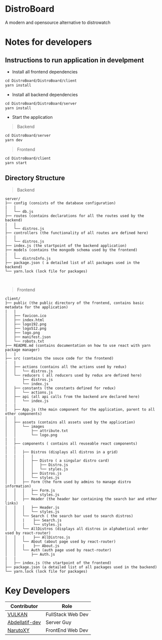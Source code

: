 # DistroBoard
A modern and opensource alternative to distrowatch


# Notes for developers

## Instructions to run application in develpment

* Install all frontend dependencies 

```html
cd DistroBoard/DistroBoard/client
yarn install
```

* Install all backend dependencies 

```html
cd DistroBoard/DistroBoard/server
yarn install
```


* Start the application

> Backend

```html
cd DistroBoard/server
yarn dev
```

> Frontend

```html
cd DistroBoard/client
yarn start
```

## Directory Structure

> Backend

```
server/
├── config (consists of the database configuration)
|   |
│   └── db.js 
├── routes (contains declarations for all the routes used by the backend)
|   |
│   └── distros.js
├── controllers (the functionality of all routes are defined here)
|   |
│   └── distros.js
├── index.js (the startpoint of the backend application)
├── models (contains the mongodb schema used by the frontend)
|   |
│   └── distroInfo.js
├── package.json ( a detailed list of all packages used in the backend)
└── yarn.lock (lock file for packages)
```

<br>

> Frontend

```
client/
├── public (the public directory of the frontend, contains basic metadata for the application)
|   |
│   ├── favicon.ico
│   ├── index.html
│   ├── logo192.png
│   ├── logo512.png
│   ├── logo.png
│   ├── manifest.json
│   └── robots.txt
├── README.md (contains documentation on how to use react with yarn package manager)
|   |
├── src (contains the souce code for the frontend)
|   |
│   ├── actions (contains all the actions used by redux)
│   │   └── distros.js
│   └── reducers ( all reducers used by redux are defined here)
│       ├── distros.js
│       └── index.js
│   ├── constants (the constants defined for redux)
│   │   └── actions.js
│   ├── api (all api calls from the backend are declared here)
│   │   └── index.js
|   |
│   ├── App.js (the main component for the application, parent to all other components)
|   |
│   ├── assets (contains all assets used by the application)
│   │   └── images
│   │       ├── attribute.txt
│   │       └── logo.png
|   |
│   ├── components ( contains all reuseable react components)
|   |
│   │   ├── Distros (displays all distros in a grid)
|   |   |   |   
│   │   │   ├── Distro ( a singular distro card) 
│   │   │   │   ├── Distro.js
│   │   │   │   └── styles.js
│   │   │   ├── Distros.js
│   │   │   └── styles.js
│   │   ├── Form (the form used by admins to manage distro information)
│   │   │   ├── Form.js
│   │   │   └── styles.js
│   │   ├── Header (the header bar containing the search bar and other links)
│   │   │   ├── Header.js
│   │   │   └── styles.js
│   │   └── Search ( the search bar used to search distros)
│   │   |    ├── Search.js
│   │   |    └── styles.js
│   │   └── AllDistros (displays all distros in alphabetical order used by react-router)
│   │   |    ├── AllDistros.js 
│   │   └── About (about page used by react-router)
│   │   |    ├── About.js
│   │   └── Auth (auth page used by react-router)
│   │       ├── Auth.js
|   |
│   ├── index.js (the startpoint of the frontend)
├── package.json (a detailed list of all packages used in the backend)
└── yarn.lock (lock file for packages)

```

# Key Developers
| Contributor                                         | Role              |
|-----------------------------------------------------|-------------------|
| [VULKAN](https://github.com/CTZxVULKAN)             | FullStack Web Dev |
| [Abdellatif-dev](https://github.com/abdellatif-dev) | Server Guy        |
| [NarutoXY](https://github.com/NarutoXY)             | FrontEnd Web Dev  |

